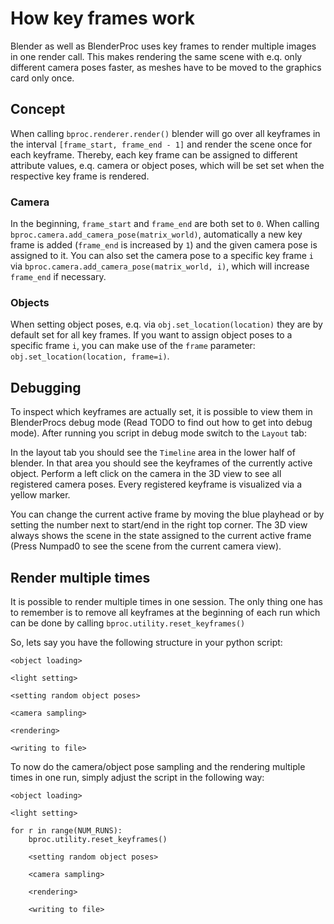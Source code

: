 # How key frames work

Blender as well as BlenderProc uses key frames to render multiple images in one render call.
This makes rendering the same scene with e.q. only different camera poses faster, as meshes have to be moved to the graphics card only once.

## Concept

When calling `bproc.renderer.render()` blender will go over all keyframes in the interval `[frame_start, frame_end - 1]` and render the scene once for each keyframe.
Thereby, each key frame can be assigned to different attribute values, e.q. camera or object poses, which will be set set when the respective key frame is rendered.

### Camera

In the beginning, `frame_start` and `frame_end` are both set to `0`.
When calling `bproc.camera.add_camera_pose(matrix_world)`, automatically a new key frame is added (`frame_end` is increased by `1`) and the given camera pose is assigned to it.
You can also set the camera pose to a specific key frame `i` via `bproc.camera.add_camera_pose(matrix_world, i)`, which will increase `frame_end` if necessary.

### Objects

When setting object poses, e.q. via `obj.set_location(location)` they are by default set for all key frames.
If you want to assign object poses to a specific frame `i`, you can make use of the `frame` parameter: `obj.set_location(location, frame=i)`.


## Debugging

To inspect which keyframes are actually set, it is possible to view them in BlenderProcs debug mode (Read TODO to find out how to get into debug mode).
After running you script in debug mode switch to the `Layout` tab:

In the layout tab you should see the `Timeline` area in the lower half of blender. 
In that area you should see the keyframes of the currently active object.
Perform a left click on the camera in the 3D view to see all registered camera poses.
Every registered keyframe is visualized via a yellow marker.


You can change the current active frame by moving the blue playhead or by setting the number next to start/end in the right top corner.
The 3D view always shows the scene in the state assigned to the current active frame (Press Numpad0 to see the scene from the current camera view).

## Render multiple times

It is possible to render multiple times in one session.
The only thing one has to remember is to remove all keyframes at the beginning of each run which can be done by calling `bproc.utility.reset_keyframes()`

So, lets say you have the following structure in your python script:

```
<object loading>

<light setting>

<setting random object poses>

<camera sampling>

<rendering>

<writing to file>
```

To now do the camera/object pose sampling and the rendering multiple times in one run, simply adjust the script in the following way:

```
<object loading>

<light setting>

for r in range(NUM_RUNS):
    bproc.utility.reset_keyframes()
    
    <setting random object poses>
    
    <camera sampling>
    
    <rendering>
    
    <writing to file>
```


